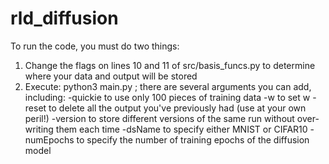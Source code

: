# rld_diffusion

To run the code, you must do two things:

1) Change the flags on lines 10 and 11 of src/basis_funcs.py to determine where your data and output will be stored
2) Execute: python3 main.py ; there are several arguments you can add, including:
  -quickie to use only 100 pieces of training data
  -w to set w
  -reset to delete all the output you've previously had (use at your own peril!)
  -version to store different versions of the same run without over-writing them each time
  -dsName to specify either MNIST or CIFAR10
  -numEpochs to specify the number of training epochs of the diffusion model
